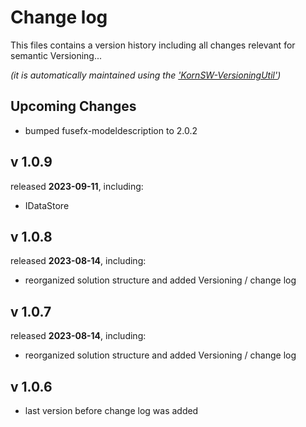 # Change log
This files contains a version history including all changes relevant for semantic Versioning...

*(it is automatically maintained using the ['KornSW-VersioningUtil'](https://github.com/KornSW/VersioningUtil))*




## Upcoming Changes

* bumped fusefx-modeldescription to 2.0.2

  

## v 1.0.9
released **2023-09-11**, including:
 - IDataStore



## v 1.0.8
released **2023-08-14**, including:
 - reorganized solution structure and added Versioning / change log



## v 1.0.7
released **2023-08-14**, including:
 - reorganized solution structure and added Versioning / change log



## v 1.0.6
 - last version before change log was added




